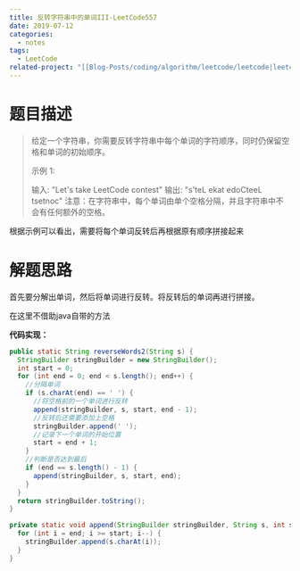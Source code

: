 ```yaml
---
title: 反转字符串中的单词III-LeetCode557
date: 2019-07-12
categories:
  - notes
tags:
  - LeetCode
related-project: "[[Blog-Posts/coding/algorithm/leetcode/leetcode|leetcode]]"
---
```


# 题目描述

> 给定一个字符串，你需要反转字符串中每个单词的字符顺序，同时仍保留空格和单词的初始顺序。
>
> 示例 1:
>
> 输入: "Let's take LeetCode contest"
> 输出: "s'teL ekat edoCteeL tsetnoc" 
> 注意：在字符串中，每个单词由单个空格分隔，并且字符串中不会有任何额外的空格。

根据示例可以看出，需要将每个单词反转后再根据原有顺序拼接起来

<!--more-->

# 解题思路

首先要分解出单词，然后将单词进行反转。将反转后的单词再进行拼接。

在这里不借助java自带的方法

**代码实现：**

```java
public static String reverseWords2(String s) {
  StringBuilder stringBuilder = new StringBuilder();
  int start = 0;
  for (int end = 0; end < s.length(); end++) {
    //分隔单词
    if (s.charAt(end) == ' ') {
      //将空格前的一个单词进行反转
      append(stringBuilder, s, start, end - 1);
      //反转后还需要添加上空格
      stringBuilder.append(' ');
      //记录下一个单词的开始位置
      start = end + 1;
    }
    //判断是否达到最后
    if (end == s.length() - 1) {
      append(stringBuilder, s, start, end);
    }
  }
  return stringBuilder.toString();
}

private static void append(StringBuilder stringBuilder, String s, int start, int end) {
  for (int i = end; i >= start; i--) {
    stringBuilder.append(s.charAt(i));
  }
}
```

